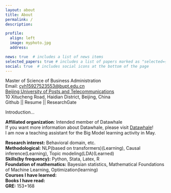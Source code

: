 ```yaml
---
layout: about
title: About
permalink: /
description: 

profile:
  align: left
  image: myphoto.jpg
  address:

news: true  # includes a list of news items
selected_papers: true # includes a list of papers marked as "selected={true}"
social: true  # includes social icons at the bottom of the page
---
```


Master of Science of Business Administration<br>
Email: <cyh15927523553@bupt.edu.cn>    
[Beijing University of Posts and Telecommunications](https://grs.bupt.edu.cn/)<br>
10 Xitucheng Road, Haidian District, Beijing, China<br>
Github || Resume || ResearchGate

Introduction...

**Affiliated organization**: Intended member of Datawhale  
If you want more information about Datawhale, please visit [Datawhale](https://github.com/datawhalechina)!  
I am now a teaching assistant for the Big Model learning activity in May.  

**Research interest:**  Behavioral domain, etc.  
**Methodological:**  NLP(based on transformers)(Learning), Causal inference(Learning), Topic modeling(LDA)(Learned)  
**Skills(by frequency):** Python, Stata, Latex, R  
**Foundation of mathematics:** Bayesian statistics, Mathematical Foundations of Machine Learning, Optimization(learning)   
**Courses I have learned:**  
**Books I have read:**  
**GRE:** 153+168


